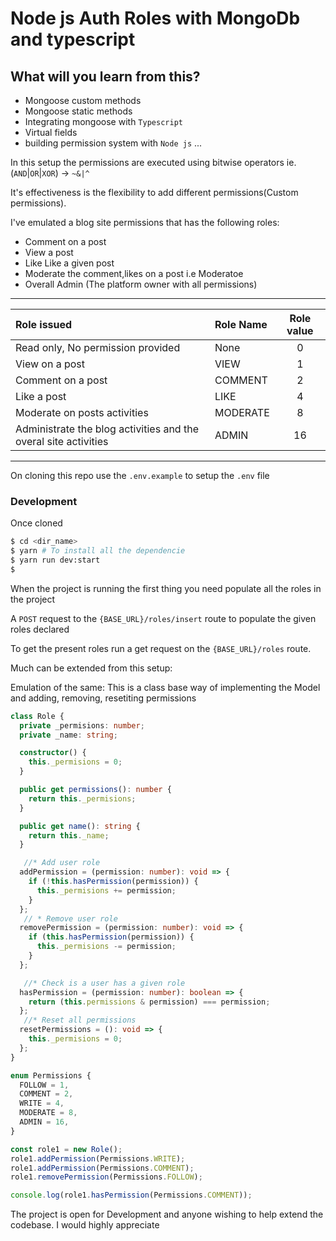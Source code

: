 # Node js Auth Roles with MongoDb and typescript
What will you learn from this?
---
- Mongoose custom methods
- Mongoose static methods
- Integrating mongoose with `Typescript`
- Virtual fields
- building permission system with `Node js`
...

In this setup the permissions are executed using bitwise operators ie. (`AND`|`OR`|`XOR`) -> `~&|^`

It's effectiveness is the flexibility to add different permissions(Custom permissions).

I've emulated a blog site permissions that has the following roles:

- Comment on a post
- View a post
- Like Like a given post
- Moderate the comment,likes on a post i.e Moderatoe
- Overall Admin (The platform owner with all permissions)


-------
| Role issued| Role Name | Role value |
| :-------------------------------------------------------------- | :------- | :--------: |
| Read only, No permission provided                               |   None    |     0      |
| View on a post                                                  |   VIEW    |     1      |
| Comment on a post                                               |  COMMENT  |     2      |
| Like a post                                                     |   LIKE    |     4      |
| Moderate on posts activities                                    | MODERATE  |     8      |
| Administrate the blog activities and the overal site activities |   ADMIN   |     16     |
---

On cloning this repo use the `.env.example` to setup the `.env` file 


### Development

Once cloned
```sh
$ cd <dir_name>
$ yarn # To install all the dependencie
$ yarn run dev:start
$
```
When the project is running the first thing you need populate all the roles in the project

A  `POST` request to the  `{BASE_URL}/roles/insert` route to populate the given roles declared

To get the present roles run a get request on the 
`{BASE_URL}/roles` route.

Much can be extended from this setup:

Emulation of the same: 
This is a class base way of implementing the Model and adding, removing, resetiting permissions

```ts
class Role {
  private _permisions: number;
  private _name: string;

  constructor() {
    this._permisions = 0;
  }

  public get permissions(): number {
    return this._permisions;
  }

  public get name(): string {
    return this._name;
  }

   //* Add user role
  addPermission = (permission: number): void => {
    if (!this.hasPermission(permission)) {
      this._permisions += permission;
    }
  };
   // * Remove user role
  removePermission = (permission: number): void => {
    if (this.hasPermission(permission)) {
      this._permisions -= permission;
    }
  };

   //* Check is a user has a given role
  hasPermission = (permission: number): boolean => {
    return (this.permissions & permission) === permission;
  };
   //* Reset all permissions
  resetPermissions = (): void => {
    this._permisions = 0;
  };
}

enum Permissions {
  FOLLOW = 1,
  COMMENT = 2,
  WRITE = 4,
  MODERATE = 8,
  ADMIN = 16,
}

const role1 = new Role();
role1.addPermission(Permissions.WRITE);
role1.addPermission(Permissions.COMMENT);
role1.removePermission(Permissions.FOLLOW);

console.log(role1.hasPermission(Permissions.COMMENT));
```

The project is open for Development and anyone wishing to help extend the codebase. I would highly appreciate


